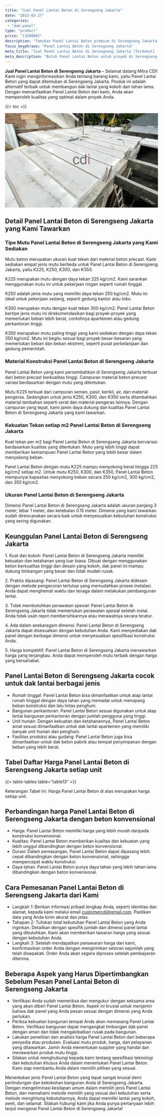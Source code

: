 ```yaml
---
title: "Jual Panel Lantai Beton di Serengseng Jakarta"
date: "2023-03-27"
categories:
 - "dak-panel"
type: "product"
price: "[150000]"
description: "Temukan Panel Lantai Beton premium di Serengseng Jakarta. Solusi ideal untuk proyek konstruksi dengan standar terbaik, Panel Lantai Beton memberikan kekuatan maksimal untuk lantai dak. Konsultasi gratis."
focus_keyphrase: "Panel Lantai Beton di Serengseng Jakarta"
meta_title: "Jual Panel Lantai Beton di Serengseng Jakarta [Terdekat] - CDI"
meta_description: "Butuh Panel Lantai Beton untuk proyek di Serengseng Jakarta?. Kami menyediakan Panel Lantai Beton premium untuk pembangunan. Penawaran spesial hanya di sini."
---
```


**Jual Panel Lantai Beton di Serengseng Jakarta** – Selamat datang Mitra CDI! Kami ingin menginformasikan Anda tentang barang kami, yaitu Panel Lantai Beton yang dapat ditemukan di Serengseng Jakarta. Produk ini adalah alternatif terbaik untuk membangun dak lantai yang kokoh dan tahan lama. Dengan memanfaatkan Panel Lantai Beton dari kami, Anda akan memperoleh kualitas yang optimal dalam proyek Anda.

{{< toc >}}

![Jual Panel Lantai Beton di Serengseng Jakarta](/images/dak-panel/dak-panel-21.jpg)

## Detail Panel Lantai Beton di Serengseng Jakarta yang Kami Tawarkan

### Tipe Mutu Panel Lantai Beton di Serengseng Jakarta yang Kami Sediakan

Mutu beton merupakan ukuran kuat tekan dari material beton precast. Kami sediakan empat jenis mutu berbeda untuk Panel Lantai Beton di Serengseng Jakarta, yaitu K225, K250, K300, dan K350.

K225 merupakan mutu dengan daya tekan 225 kg/cm2. Kami sarankan menggunakan mutu ini untuk pekerjaan ringan seperti rumah tinggal.

K250 adalah jenis mutu yang memiliki daya tekan 250 kg/cm2. Mutu ini ideal untuk pekerjaan sedang, seperti gedung kantor atau toko.

K300 merupakan mutu dengan kuat tekan 300 kg/cm2. Panel Lantai Beton bertipe jenis mutu ini direkomendasikan bagi proyek-proyek yang memerlukan beban lebih berat, contohnya apartemen atau gedung perkantoran tinggi.

K350 merupakan mutu paling tinggi yang kami sediakan dengan daya tekan 350 kg/cm2. Mutu ini begitu sesuai bagi proyek besar-besaran yang memerlukan beban dan beban ekstrem, seperti pusat perbelanjaan dan gedung pemerintah.

### Material Konstruksi Panel Lantai Beton di Serengseng Jakarta

Panel Lantai Beton yang kami persembahkan di Serengseng Jakarta terbuat dari beton precast berkualitas tinggi. Campuran material beton precast variasi berdasarkan dengan mutu yang ditentukan.

Mutu K225 terbuat dari campuran semen, pasir, kerikil, air, dan material pengeras. Sedangkan untuk jenis K250, K300, dan K350 serta ditambahkan material tambahan seperti serat dan material pengeras lainnya. Dengan campuran yang tepat, kami jamin daya dukung dan kualitas Panel Lantai Beton di Serengseng Jakarta yang kami tawarkan.

### Kekuatan Tekan setiap m2 Panel Lantai Beton di Serengseng Jakarta

Kuat tekan per m2 bagi Panel Lantai Beton di Serengseng Jakarta bervariasi berdasarkan kualitas yang ditentukan. Mutu yang lebih tinggi dapat memberikan kemampuan Panel Lantai Beton yang lebih besar dalam menyokong beban.

Panel Lantai Beton dengan mutu K225 mampu menyokong berat hingga 225 kg/cm2 setiap m2. Untuk mutu K250, K300, dan K350, Panel Lantai Beton mempunyai kapasitas menyokong beban secara 250 kg/cm2, 300 kg/cm2, dan 350 kg/cm2.

### Ukuran Panel Lantai Beton di Serengseng Jakarta

Dimensi Panel Lantai Beton di Serengseng Jakarta adalah ukuran panjang 3 meter, lebar 1 meter, dan ketebalan 0.15 meter. Dimensi yang kami tawarkan sudah direncanakan secara baik untuk menyesuaikan kebutuhan konstruksi yang sering digunakan.

## Keunggulan Panel Lantai Beton di Serengseng Jakarta

1\.  Kuat dan kokoh: Panel Lantai Beton di Serengseng Jakarta memiliki kekuatan dan ketahanan yang luar biasa. Dibuat dengan menggunakan beton berkualitas tinggi dan desain yang kokoh, dak panel ini mampu dukung timbangan yang besar dan tidak mudah rusak.

2\.  Praktis dipasang: Panel Lantai Beton di Serengseng Jakarta didesain dengan metode pengecoran tertutup yang memudahkan proses instalasi. Anda dapat menghemat waktu dan tenaga dalam melakukan pembangunan lantai.

3\.  Tidak membutuhkan perawatan spesial: Panel Lantai Beton di Serengseng Jakarta tidak memerlukan perawatan spesial setelah instal. Anda tidak usah repot membersihkannya atau merawatnya secara teratur.

4\.  Ada dalam anekaragam dimensi: Panel Lantai Beton di Serengseng Jakarta dapat disesuaikan dengan kebutuhan Anda. Kami menyediakan dak panel dengan berbagai dimensi untuk menyesuaikan spesifikasi konstruksi Anda.

5\.  Harga kompetitif: Panel Lantai Beton di Serengseng Jakarta menawarkan harga yang terjangkau. Anda dapat memperoleh mutu terbaik dengan harga yang bersahabat.

## Panel Lantai Beton di Serengseng Jakarta cocok untuk dak lantai berbagai jenis

*   Rumah tinggal: Panel Lantai Beton bisa dimanfaatkan untuk atap lantai rumah tinggal dengan daya tahan yang memadai untuk menopang beban konstruksi dan lalu lintas penghuni.
*   Bangunan perkantoran: Panel Lantai Beton sesuai digunakan untuk atap lantai bangunan perkantoran dengan jumlah pengguna yang tinggi.
*   Unit hunian: Dengan kekuatan dan ketahanannya, Panel Lantai Beton amat sesuai dimanfaatkan untuk dak lantai apartemen yang memiliki banyak unit hunian dan penghuni.
*   Fasilitas produksi atau gudang: Panel Lantai Beton juga bisa dimanfaatkan untuk dak beton pabrik atau tempat penyimpanan dengan beban yang lebih berat.

## Tabel Daftar Harga Panel Lantai Beton di Serengseng Jakarta setiap unit

{{< table-tables table="table13" >}}

Keterangan Tabel ini: Harga Panel Lantai Beton di atas merupakan harga setiap unit.

## Perbandingan harga Panel Lantai Beton di Serengseng Jakarta dengan beton konvensional

*   Harga: Panel Lantai Beton memiliki harga yang lebih murah daripada konstruksi konvensional.
*   Kualitas: Panel Lantai Beton memberikan kualitas dan kekuatan yang lebih unggul dibandingkan dengan beton konvensional.
*   Durasi: Dalam pemasangan, Panel Lantai Beton dapat dipasang lebih cepat dibandingkan dengan beton konvensional, sehingga mempercepat waktu konstruksi.
*   Daya tahan: Panel Lantai Beton punya daya tahan yang lebih tahan lama dibandingkan dengan beton konvensional.

## Cara Pemesanan Panel Lantai Beton di Serengseng Jakarta dari Kami

*   Langkah 1: Berikan informasi pribadi lengkap Anda, seperti identitas dan alamat, kepada kami melalui email customercdi@gmail.com. Pastikan data yang Anda kirim akurat dan jelas.
*   Tahapan 2: Tuliskan total kebutuhan Panel Lantai Beton yang Anda inginkan. Detailkan dengan spesifik jumlah dan dimensi panel lantai yang dibutuhkan. Kami akan memberikan tawaran harga yang sesuai dengan kebutuhan Anda.
*   Langkah 3: Setelah mendapatkan penawaran harga dari kami, konfirmasikan order Anda dengan mengirimkan setoran sejumlah yang telah disepakati. Order Anda akan segera diproses setelah pembayaran diterima.
## Beberapa Aspek yang Harus Dipertimbangkan Sebelum Pesan Panel Lantai Beton di Serengseng Jakarta

*   Verifikasi Anda sudah memeriksa dan mengukur dengan seksama area yang akan diberi Panel Lantai Beton. Aspek ini krusial untuk menjamin bahwa dak panel yang Anda pesan sesuai dengan dimensi yang Anda perlukan.
*   Periksa kekuatan bangunan tempat Anda akan memasang Panel Lantai Beton. Verifikasi bangunan dapat mengangkat timbangan dak panel dengan aman dan tidak mengakibatkan rusak pada bangunan.
*   Lakukan penelitian dan analisis harga Panel Lantai Beton dari beberapa penyedia atau produsen. Evaluasi mutu produk, harga, dan pelayanan yang ditawarkan. Jamin Anda menentukan supplier yang handal dan menawarkan produk mutu tinggi.
*   Silakan untuk menghubungi kepada kami tentang spesifikasi teknologi dan kebutuhan khusus Anda dalam menentukan Panel Lantai Beton. Kami siap membantu Anda dalam memilih pilihan yang sesuai.

Menentukan jenis Panel Lantai Beton yang tepat sangat krusial demi perlindungan dan kekokohan bangunan Anda di Serengseng Jakarta. Dengan mengeliminasi kesilapan umum dalam memilih jenis Panel Lantai Beton, dan memahami metode memilih yang sesuai dari kebutuhan serta metode menghitung kebutuhannya, Anda dapat memiliki lantai yang kokoh, awet, dan selamat. Silakan hubungi kami jika Anda punya pertanyaan lebih lanjut mengenai Panel Lantai Beton di Serengseng Jakarta!